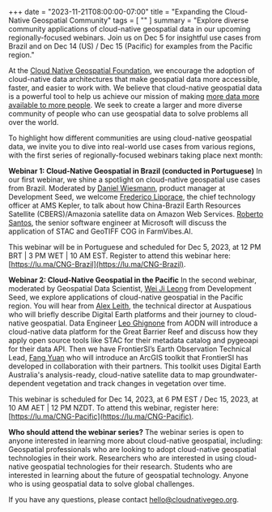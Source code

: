 
+++
date = "2023-11-21T08:00:00-07:00"
title = "Expanding the Cloud-Native Geospatial Community"
tags = [ ""
]
summary = "Explore diverse community applications of cloud-native geospatial data in our upcoming regionally-focused webinars. Join us on Dec 5 for insightful use cases from Brazil and on Dec 14 (US) / Dec 15 (Pacific) for examples from the Pacific region."

At the [Cloud Native Geospatial Foundation](https://cloudnativegeo.org), we encourage the adoption of cloud-native data architectures that make geospatial data more accessible, faster, and easier to work with. We believe that cloud-native geospatial data is a powerful tool to help us achieve our mission of making [more data more available to more people](https://radiant.earth/blog/2023/02/more-data-more-available-to-more-people/). We seek to create a larger and more diverse community of people who can use geospatial data to solve problems all over the world. 

To highlight how different communities are using cloud-native geospatial data, we invite you to dive into real-world use cases from various regions, with the first series of regionally-focused webinars taking place next month:

**Webinar 1: Cloud-Native Geospatial in Brazil (conducted in Portuguese)**
In our first webinar, we shine a spotlight on cloud-native geospatial use cases from Brazil. Moderated by [Daniel Wiesmann](https://www.linkedin.com/in/daniel-wiesmann/), product manager at Development Seed, we welcome [Frederico Liporace](https://www.linkedin.com/in/liporace/), the chief technology officer at AMS Kepler, to talk about how China-Brazil Earth Resources Satellite (CBERS)/Amazonia satellite data on Amazon Web Services. [Roberto Santos](https://www.linkedin.com/in/roberto-santos-38ab6310/), the senior software engineer at Microsoft will discuss the application of STAC and GeoTIFF COG in FarmVibes.AI.  

This webinar will be in Portuguese and scheduled for Dec 5, 2023, at 12 PM BRT | 3 PM WET | 10 AM EST. Register to attend this webinar here: [https://lu.ma/CNG-Brazil](https://lu.ma/CNG-Brazil).

**Webinar 2: Cloud-Native Geospatial in the Pacific**
In the second webinar, moderated by Geospatial Data Scientist, [Wei Ji Leong](https://www.linkedin.com/in/wjleong14/) from Development Seed, we explore applications of cloud-native geospatial in the Pacific region. You will hear from [Alex Leith](https://www.linkedin.com/in/alex-leith/), the technical director at Auspatious who will briefly describe Digital Earth platforms and their journey to cloud-native geospatial. Data Engineer [Leo Ghignone](https://www.linkedin.com/in/leo-ghignone/) from AODN will introduce a cloud-native data platform for the Great Barrier Reef and discuss how they apply open source tools like STAC for their metadata catalog and pygeoapi for their data API. Then we have FrontierSI’s Earth Observation Technical Lead, [Fang Yuan](https://www.linkedin.com/in/fangyuan0/) who will introduce an ArcGIS toolkit that FrontierSI has developed in collaboration with their partners. This toolkit uses Digital Earth Australia's analysis-ready, cloud-native satellite data to map groundwater-dependent vegetation and track changes in vegetation over time.


This webinar is scheduled for Dec 14, 2023, at 6 PM EST / Dec 15, 2023, at 10 AM AET | 12 PM NZDT. To attend this webinar, register here: [https://lu.ma/CNG-Pacific](https://lu.ma/CNG-Pacific).

**Who should attend the webinar series?**
The webinar series is open to anyone interested in learning more about cloud-native geospatial, including:
Geospatial professionals who are looking to adopt cloud-native geospatial technologies in their work.
Researchers who are interested in using cloud-native geospatial technologies for their research.
Students who are interested in learning about the future of geospatial technology.
Anyone who is using geospatial data to solve global challenges.

If you have any questions, please contact hello@cloudnativegeo.org.
